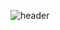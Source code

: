 ![header](https://capsule-render.vercel.app/api?type=cylinder&color=C8EDF5&height=200&animation=fadeIn&section=header&text=Dku19Jam💻&fontSize=70)


<!--
**dku19jam/dku19jam** is a ✨ _special_ ✨ repository because its `README.md` (this file) appears on your GitHub profile.

Here are some ideas to get you started:

- 🔭 I’m currently working on ...
- 🌱 I’m currently learning ...
- 👯 I’m looking to collaborate on ...
- 🤔 I’m looking for help with ...
- 💬 Ask me about ...
- 📫 How to reach me: ...
- 😄 Pronouns: ...
- ⚡ Fun fact: ...
-->
